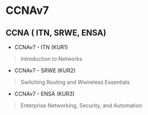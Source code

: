 # CCNAv7
CCNA ( ITN, SRWE, ENSA)
--------------------------------
- CCNAv7 - ITN  (KUR1)
> Introduction to Networks
- CCNAv7 - SRWE (KUR2)
> Switching Routing and Wwireless Essentials
- CCNAv7 - ENSA (KUR3)
> Enterprise Networking, Security, and Automation
